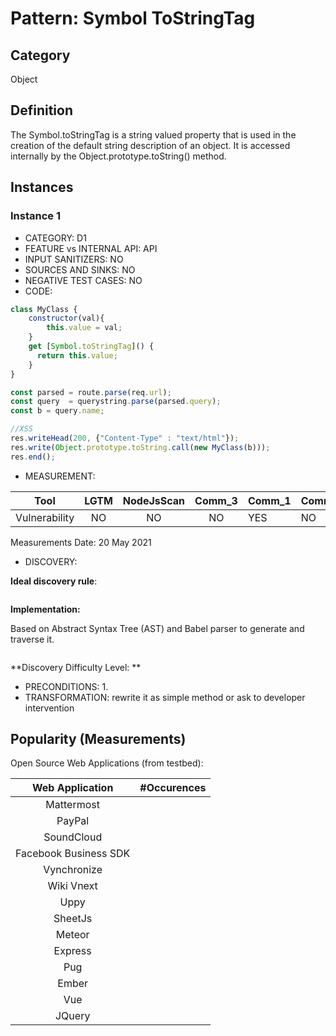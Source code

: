 # Pattern: Symbol ToStringTag

## Category

Object

## Definition

The Symbol.toStringTag is a string valued property that is used in the creation of the default string description of an object. It is accessed internally by the Object.prototype.toString() method.

## Instances

### Instance 1

- CATEGORY: D1
- FEATURE vs INTERNAL API: API
- INPUT SANITIZERS: NO
- SOURCES AND SINKS: NO
- NEGATIVE TEST CASES: NO
- CODE:

```javascript
class MyClass {
    constructor(val){
        this.value = val;
    }
    get [Symbol.toStringTag]() {
      return this.value;
    }
}

const parsed = route.parse(req.url);
const query  = querystring.parse(parsed.query);
const b = query.name;   

//XSS
res.writeHead(200, {"Content-Type" : "text/html"});
res.write(Object.prototype.toString.call(new MyClass(b)));
res.end();
```

- MEASUREMENT:

|     Tool      | LGTM | NodeJsScan | Comm_3 | Comm_1 | Comm_2 | Vulnerable |
| :-----------: | :--: | :--------: | :------: | ------- | --------- | ---------- |
| Vulnerability |  NO  |      NO    |    NO   |   YES   |    NO     | YES        |
Measurements Date: 20 May 2021

- DISCOVERY:



**Ideal discovery rule**:

```

```

**Implementation:**

Based on Abstract Syntax Tree (AST) and Babel parser to generate and traverse it.

```
```

**Discovery Difficulty Level: ** 

- PRECONDITIONS:
   1.
- TRANSFORMATION:
rewrite it as simple method or ask to developer intervention

## Popularity (Measurements)

Open Source Web Applications (from testbed):

|    Web Application    | #Occurences |
| :-------------------: | :---------: |
|      Mattermost       |             |
|        PayPal         |             |
|      SoundCloud       |             |
| Facebook Business SDK |             |
|      Vynchronize      |             |
|      Wiki Vnext       |             |
|         Uppy          |             |
|        SheetJs        |             |
|        Meteor         |             |
|        Express        |             |
|          Pug          |             |
|         Ember         |             |
|          Vue          |             |
|        JQuery         |             |



